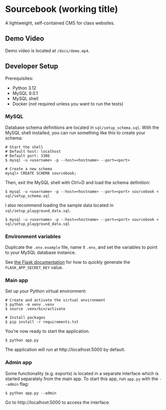 # Sourcebook (working title)

A lightweight, self-contained CMS for class websites.

## Demo Video

Demo video is located at `/docs/demo.mp4`.

## Developer Setup

Prerequisites:

- Python 3.12
- MySQL 9.0.1
- MySQL shell
- Docker (not required unless you want to run the tests)

### MySQL

Database schema definitions are located in
`sql/setup_schema.sql`. With the MySQL shell installed, you can run
something like this to create your schema:

```shell
# Start the shell
# Default host: localhost
# Default port: 3306
$ mysql -u <username> -p --host=<hostname> --port=<port>

# Create a new schema
mysql> CREATE SCHEMA sourcebook;
```

Then, exit the MySQL shell with Ctrl+D and load the schema definition:

```shell
$ mysql -u <username> -p --host=<hostname> --port=<port> sourcebook < sql/setup_schema.sql
```

I also recommend loading the sample data
located in `sql/setup_playground_data.sql`.

```shell
$ mysql -u <username> -p --host=<hostname> --port=<port> sourcebook < sql/setup_playground_data.sql
```

### Environment variables

Duplicate the `.env.example` file, name it `.env`, and set the variables
to point to your MySQL database instance.

See [the Flask documentation](https://flask.palletsprojects.com/en/stable/config/#SECRET_KEY)
for how to quickly generate the `FLASK_APP_SECRET_KEY` value.

### Main app

Set up your Python virtual environment:

```shell
# Create and activate the virtual environment
$ python -m venv .venv
$ source .venv/bin/activate

# Install packages
$ pip install -r requirements.txt
```

You're now ready to start the application.

```shell
$ python app.py
```

The application will run at http://localhost:5000 by default.

### Admin app

Some functionality (e.g. exports) is located in a separate interface which is
started separately from the main app. To start this app, run `app.py`
with the `--admin` flag:

```shell
$ python app.py --admin
```

Go to http://localhost:5000 to access the interface.
